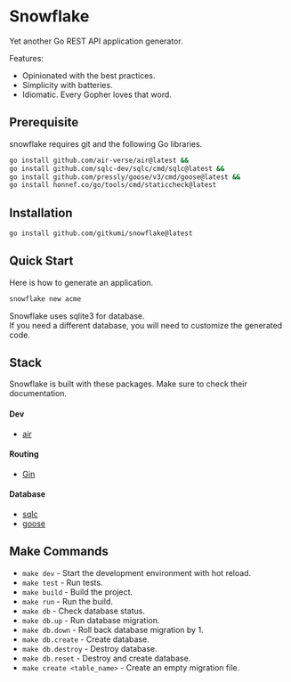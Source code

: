 # Snowflake

Yet another Go REST API application generator.

Features:
- Opinionated with the best practices.
- Simplicity with batteries.
- Idiomatic. Every Gopher loves that word.

## Prerequisite

snowflake requires git and the following Go libraries.

```sh
go install github.com/air-verse/air@latest &&
go install github.com/sqlc-dev/sqlc/cmd/sqlc@latest && 
go install github.com/pressly/goose/v3/cmd/goose@latest &&
go install honnef.co/go/tools/cmd/staticcheck@latest
```

## Installation


```sh
go install github.com/gitkumi/snowflake@latest
```

## Quick Start

Here is how to generate an application.

```sh
snowflake new acme
```

Snowflake uses sqlite3 for database.  
If you need a different database, you will need to customize the generated code.  

## Stack

Snowflake is built with these packages. Make sure to check their documentation.

#### Dev

- [air](https://github.com/air-verse/air)

#### Routing

- [Gin](https://gin-gonic.com/)

#### Database

- [sqlc](https://github.com/sqlc-dev/sqlc)
- [goose](https://github.com/pressly/goose)

## Make Commands

- `make dev` - Start the development environment with hot reload.
- `make test` - Run tests.
- `make build` - Build the project.
- `make run` - Run the build.
- `make db` - Check database status.
- `make db.up` - Run database migration.
- `make db.down` - Roll back database migration by 1.
- `make db.create` - Create database.
- `make db.destroy` - Destroy database.
- `make db.reset` - Destroy and create database.
- `make create <table_name>` - Create an empty migration file.
